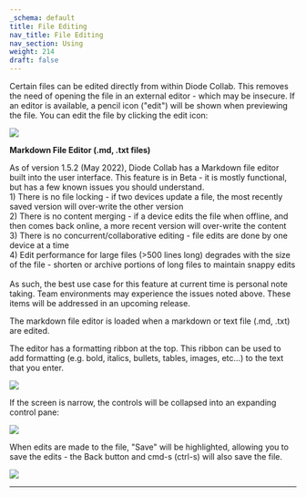 ```yaml
---
_schema: default
title: File Editing
nav_title: File Editing
nav_section: Using
weight: 214
draft: false
---
```

Certain files can be edited directly from within Diode Collab. This removes the need of opening the file in an external editor - which may be insecure. If an editor is available, a pencil icon ("edit") will be shown when previewing the file. You can edit the file by clicking the edit icon:

![](/uploads/image-96.png)

**Markdown File Editor (.md, .txt files)**

As of version 1.5.2 (May 2022), Diode Collab has a Markdown file editor built into the user interface. This feature is in Beta - it is mostly functional, but has a few known issues you should understand.<br>1) There is no file locking - if two devices update a file, the most recently saved version will over-write the other version<br>2) There is no content merging - if a device edits the file when offline, and then comes back online, a more recent version will over-write the content<br>3) There is no concurrent/collaborative editing - file edits are done by one device at a time<br>4) Edit performance for large files (&gt;500 lines long) degrades with the size of the file - shorten or archive portions of long files to maintain snappy edits<br><br>As such, the best use case for this feature at current time is personal note taking. Team environments may experience the issues noted above. These items will be addressed in an upcoming release.

The markdown file editor is loaded when a markdown or text file (.md, .txt) are edited.

The editor has a formatting ribbon at the top. This ribbon can be used to add formatting (e.g. bold, italics, bullets, tables, images, etc...) to the text that you enter.

![](/uploads/image-97.png)

If the screen is narrow, the controls will be collapsed into an expanding control pane:

![](/uploads/image-98.png)

When edits are made to the file, "Save" will be highlighted, allowing you to save the edits - the Back button and cmd-s (ctrl-s) will also save the file.

![](/uploads/image-999.png)

---

&nbsp;